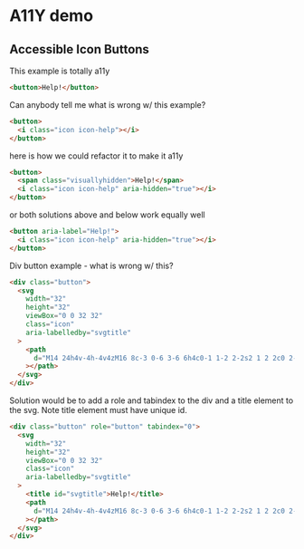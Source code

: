 # A11Y demo

## Accessible Icon Buttons

This example is totally a11y

```html
<button>Help!</button>
```

Can anybody tell me what is wrong w/ this example?

```html
<button>
  <i class="icon icon-help"></i>
</button>
```

here is how we could refactor it to make it a11y

```html
<button>
  <span class="visuallyhidden">Help!</span>
  <i class="icon icon-help" aria-hidden="true"></i>
</button>
```

or both solutions above and below work equally well

```html
<button aria-label="Help!">
  <i class="icon icon-help" aria-hidden="true"></i>
</button>
```

Div button example - what is wrong w/ this?

```html
<div class="button">
  <svg
    width="32"
    height="32"
    viewBox="0 0 32 32"
    class="icon"
    aria-labelledby="svgtitle"
  >
    <path
      d="M14 24h4v-4h-4v4zM16 8c-3 0-6 3-6 6h4c0-1 1-2 2-2s2 1 2 2c0 2-4 2-4 4h4c2-0.688 4-2 4-5s-3-5-6-5zM16 0c-8.844 0-16 7.156-16 16s7.156 16 16 16 16-7.156 16-16-7.156-16-16-16zM16 28c-6.625 0-12-5.375-12-12s5.375-12 12-12 12 5.375 12 12-5.375 12-12 12z"
    ></path>
  </svg>
</div>
```

Solution would be to add a role and tabindex to the div and a title element to the svg. Note title element must have unique id.

```html
<div class="button" role="button" tabindex="0">
  <svg
    width="32"
    height="32"
    viewBox="0 0 32 32"
    class="icon"
    aria-labelledby="svgtitle"
  >
    <title id="svgtitle">Help!</title>
    <path
      d="M14 24h4v-4h-4v4zM16 8c-3 0-6 3-6 6h4c0-1 1-2 2-2s2 1 2 2c0 2-4 2-4 4h4c2-0.688 4-2 4-5s-3-5-6-5zM16 0c-8.844 0-16 7.156-16 16s7.156 16 16 16 16-7.156 16-16-7.156-16-16-16zM16 28c-6.625 0-12-5.375-12-12s5.375-12 12-12 12 5.375 12 12-5.375 12-12 12z"
    ></path>
  </svg>
</div>
```
